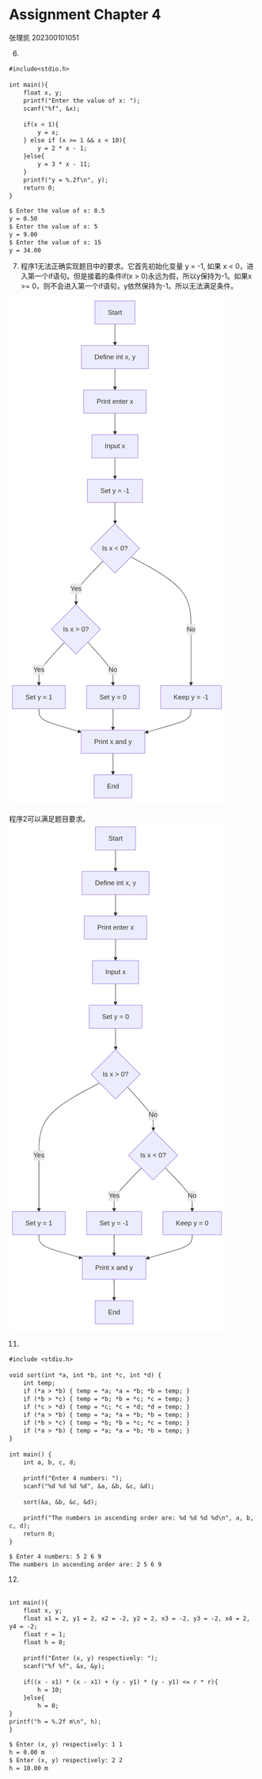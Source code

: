# Assignment Chapter 4
张理凯 202300101051

6. 
```
#include<stdio.h>

int main(){
    float x, y;
    printf("Enter the value of x: ");
    scanf("%f", &x);

    if(x < 1){
        y = x;
    } else if (x >= 1 && x < 10){
        y = 2 * x - 1;
    }else{
        y = 3 * x - 11;
    }
    printf("y = %.2f\n", y);
    return 0;
}
```
```
$ Enter the value of x: 0.5
y = 0.50
$ Enter the value of x: 5
y = 9.00
$ Enter the value of x: 15
y = 34.00
```

7. 程序1无法正确实现题目中的要求。它首先初始化变量 y = -1, 如果 x < 0，进入第一个if语句。但是接着的条件if(x > 0)永远为假，所以y保持为-1。如果x >= 0，则不会进入第一个if语句，y依然保持为-1。所以无法满足条件。

![flowchart](1.png)

程序2可以满足题目要求。
![flowchart](2.png)

11.  
```
#include <stdio.h>

void sort(int *a, int *b, int *c, int *d) {
    int temp;
    if (*a > *b) { temp = *a; *a = *b; *b = temp; }
    if (*b > *c) { temp = *b; *b = *c; *c = temp; }
    if (*c > *d) { temp = *c; *c = *d; *d = temp; }
    if (*a > *b) { temp = *a; *a = *b; *b = temp; }
    if (*b > *c) { temp = *b; *b = *c; *c = temp; }
    if (*a > *b) { temp = *a; *a = *b; *b = temp; }
}

int main() {
    int a, b, c, d;

    printf("Enter 4 numbers: ");
    scanf("%d %d %d %d", &a, &b, &c, &d);

    sort(&a, &b, &c, &d);

    printf("The numbers in ascending order are: %d %d %d %d\n", a, b, c, d);
    return 0;
}
```

```
$ Enter 4 numbers: 5 2 6 9
The numbers in ascending order are: 2 5 6 9
```

12. 
```#include<stdio.h>

int main(){
    float x, y;
    float x1 = 2, y1 = 2, x2 = -2, y2 = 2, x3 = -2, y3 = -2, x4 = 2, y4 = -2;
    float r = 1;
    float h = 0;

    printf("Enter (x, y) respectively: ");
    scanf("%f %f", &x, &y);
    
    if((x - x1) * (x - x1) + (y - y1) * (y - y1) <= r * r){
        h = 10;
    }else{
        h = 0;
}
printf("h = %.2f m\n", h);
}
```

```
$ Enter (x, y) respectively: 1 1
h = 0.00 m
$ Enter (x, y) respectively: 2 2
h = 10.00 m
```